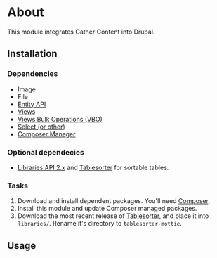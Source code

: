 # About

This module integrates Gather Content into Drupal.

## Installation

### Dependencies

* Image
* File
* [Entity API][entity]
* [Views][views]
* [Views Bulk Operations (VBO)][vbo]
* [Select (or other)][soo]
* [Composer Manager][composer manager]

### Optional dependecies

* [Libraries API 2.x][libraries] and [Tablesorter][tablesorter] for sortable tables.

### Tasks

1. Download and install dependent packages. You'll need [Composer][composer].
2. Install this module and update Composer managed packages.
3. Download the most recent release of [Tablesorter][tablesorter releases], and place it into `libraries/`. Rename it's directory to `tablesorter-mottie`.

## Usage

[composer]: https://getcomposer.org/doc/00-intro.md#system-requirements
[composer manager]: https://www.drupal.org/project/composer_manager
[entity]: https://www.drupal.org/project/entity
[libraries]: https://drupal.org/project/libraries
[soo]: https://www.drupal.org/project/select_or_other
[tablesorter]: https://github.com/mottie/tablesorter
[tablesorter releases]: https://github.com/Mottie/tablesorter/releases
[vbo]: https://www.drupal.org/project/views_bulk_operations
[views]: https://www.drupal.org/project/views

